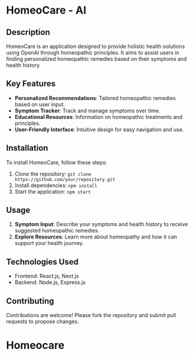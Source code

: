 # HomeoCare - AI

## Description

HomeoCare is an application designed to provide holistic health solutions using OpenAI through homeopathic principles. It aims to assist users in finding personalized homeopathic remedies based on their symptoms and health history.

## Key Features

- **Personalized Recommendations**: Tailored homeopathic remedies based on user input.
- **Symptom Tracker**: Track and manage symptoms over time.
- **Educational Resources**: Information on homeopathic treatments and principles.
- **User-Friendly Interface**: Intuitive design for easy navigation and use.

## Installation

To install HomeoCare, follow these steps:

1. Clone the repository: `git clone https://github.com/your/repository.git`
2. Install dependencies: `npm install`
3. Start the application: `npm start`

## Usage

1. **Symptom Input**: Describe your symptoms and health history to receive suggested homeopathic remedies.
2. **Explore Resources**: Learn more about homeopathy and how it can support your health journey.

## Technologies Used

- Frontend: React.js, Next.js
- Backend: Node.js, Express.js

## Contributing

Contributions are welcome! Please fork the repository and submit pull requests to propose changes.
# Homeocare
